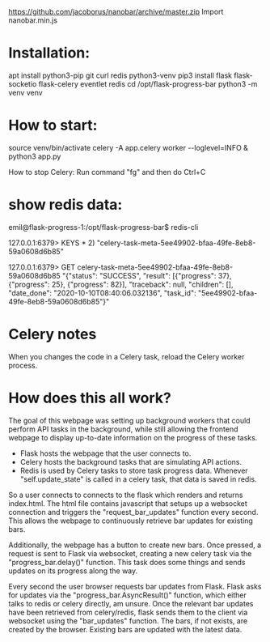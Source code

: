 https://github.com/jacoborus/nanobar/archive/master.zip
Import nanobar.min.js

# Installation:
apt install python3-pip git curl redis python3-venv
pip3 install flask flask-socketio flask-celery eventlet redis
cd /opt/flask-progress-bar
python3 -m venv venv

# How to start:
source venv/bin/activate
celery -A app.celery worker --loglevel=INFO &
python3 app.py

How to stop Celery:
Run command "fg" and then do Ctrl+C

# show redis data:
emil@flask-progress-1:/opt/flask-progress-bar$ redis-cli

127.0.0.1:6379> KEYS *
2) "celery-task-meta-5ee49902-bfaa-49fe-8eb8-59a0608d6b85"

127.0.0.1:6379> GET celery-task-meta-5ee49902-bfaa-49fe-8eb8-59a0608d6b85
"{\"status\": \"SUCCESS\", \"result\": [{\"progress\": 37}, {\"progress\": 25}, {\"progress\": 82}], \"traceback\": null, \"children\": [], \"date_done\": \"2020-10-10T08:40:06.032136\", \"task_id\": \"5ee49902-bfaa-49fe-8eb8-59a0608d6b85\"}"

# Celery notes
When you changes the code in a Celery task, reload the Celery worker process.

# How does this all work?
The goal of this webpage was setting up background workers that could perform API tasks in the background, while still allowing the frontend webpage to display up-to-date information on the progress of these tasks.

- Flask hosts the webpage that the user connects to.
- Celery hosts the background tasks that are simulating API actions.
- Redis is used by Celery tasks to store task progress data. Whenever "self.update_state" is called in a celery task, that data is saved in redis.

So a user connects to connects to the flask which renders and returns index.html. The html file contains javascript that setups up a websocket connection and triggers the "request_bar_updates" function every second. This allows the webpage to continuously retrieve bar updates for existing bars.

Additionally, the webpage has a button to create new bars. Once pressed, a request is sent to Flask via websocket, creating a new celery task via the "progress_bar.delay()" function. This task does some things and sends updates on its progress along the way.

Every second the user browser requests bar updates from Flask. Flask asks for updates via the "progress_bar.AsyncResult()" function, which either talks to redis or celery directly, am unsure. Once the relevant bar updates have been retrieved from celery/redis, flask sends them to the client via websocket using the "bar_updates" function. The bars, if not exists, are created by the browser. Existing bars are updated with the latest data.